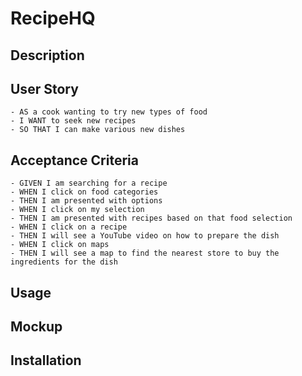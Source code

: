 # RecipeHQ

## Description

## User Story
```
- AS a cook wanting to try new types of food
- I WANT to seek new recipes
- SO THAT I can make various new dishes
```
## Acceptance Criteria
```
- GIVEN I am searching for a recipe
- WHEN I click on food categories
- THEN I am presented with options
- WHEN I click on my selection
- THEN I am presented with recipes based on that food selection
- WHEN I click on a recipe
- THEN I will see a YouTube video on how to prepare the dish
- WHEN I click on maps
- THEN I will see a map to find the nearest store to buy the ingredients for the dish
```
## Usage

## Mockup

## Installation